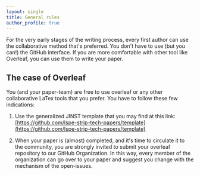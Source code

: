 ```yaml
---
layout: single
title: General rules
author_profile: true
---
```



For the very early stages of the writing process, every first author can use the collaborative method that's preferred. You don't have to use (but you can!) the GitHub interface. If you are more comfortable with other tool like Overleaf, you can use them to write your paper.

## The case of Overleaf

You (and your paper-team) are free to use overleaf or any other collaborative LaTex tools that you prefer. You have to follow these few indications:

1. Use the generalized JINST template that you may find at this link:[https://github.com/lspe-strip-tech-papers/template](https://github.com/lspe-strip-tech-papers/template)
   
2. When your paper is (almost) completed, and it's time to circulate it to the community, you are strongly invited to submit your overleaf repository to our GitHub Organization.  In this way, every member of the organization can go over to your paper and suggest you change with the mechanism of the open-issues.